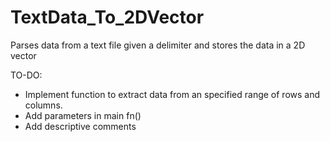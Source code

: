 # TextData_To_2DVector
Parses data from a text file given a delimiter and stores the data in a 2D vector


TO-DO:
- Implement function to extract data from an specified range of rows and columns.
- Add parameters in main fn()
- Add descriptive comments
